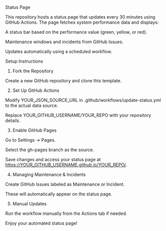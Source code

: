 Status Page

This repository hosts a status page that updates every 30 minutes using GitHub Actions. The page fetches system performance data and displays:

A status bar based on the performance value (green, yellow, or red).

Maintenance windows and incidents from GitHub Issues.

Updates automatically using a scheduled workflow.

Setup Instructions

1. Fork the Repository

Create a new GitHub repository and clone this template.

2. Set Up GitHub Actions

Modify YOUR_JSON_SOURCE_URL in .github/workflows/update-status.yml to the actual data source.

Replace YOUR_GITHUB_USERNAME/YOUR_REPO with your repository details.

3. Enable GitHub Pages

Go to Settings → Pages.

Select the gh-pages branch as the source.

Save changes and access your status page at https://YOUR_GITHUB_USERNAME.github.io/YOUR_REPO/.

4. Managing Maintenance & Incidents

Create GitHub Issues labeled as Maintenance or Incident.

These will automatically appear on the status page.

5. Manual Updates

Run the workflow manually from the Actions tab if needed.

Enjoy your automated status page!

